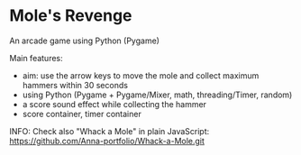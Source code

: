 # Mole's Revenge
An arcade game using Python (Pygame)

Main features:
- aim: use the arrow keys to move the mole and collect maximum hammers within 30 seconds
- using Python (Pygame + Pygame/Mixer, math, threading/Timer, random)
- a score sound effect while collecting the hammer
- score container, timer container


INFO: Check also "Whack a Mole" in plain JavaScript: https://github.com/Anna-portfolio/Whack-a-Mole.git
